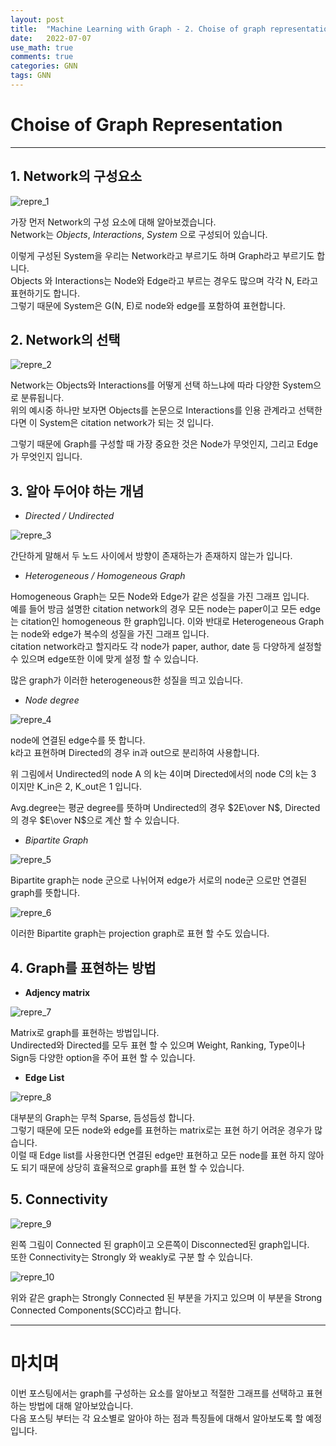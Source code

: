 ```yaml
---
layout: post
title:  "Machine Learning with Graph - 2. Choise of graph representation"
date:   2022-07-07
use_math: true
comments: true
categories: GNN
tags: GNN
---
```

# Choise of Graph Representation


---

## 1. Network의 구성요소

![repre_1](/img/repre_1.png)

가장 먼저 Network의 구성 요소에 대해 알아보겠습니다.  
Network는 *Objects*, *Interactions*, *System* 으로 구성되어 있습니다.  

이렇게 구성된 System을 우리는 Network라고 부르기도 하며 Graph라고 부르기도 합니다.  
Objects 와 Interactions는 Node와 Edge라고 부르는 경우도 많으며 각각 N, E라고 표현하기도 합니다.  
그렇기 때문에 System은 G(N, E)로 node와 edge를 포함하여 표현합니다.  

## 2. Network의 선택

![repre_2](/img/repre_2.png)

Network는 Objects와 Interactions를 어떻게 선택 하느냐에 따라 다양한 System으로 분류됩니다.  
위의 예시중 하나만 보자면 Objects를 논문으로 Interactions를 인용 관계라고 선택한다면 이 System은 citation network가 되는 것 입니다.  

그렇기 때문에 Graph를 구성할 때 가장 중요한 것은 Node가 무엇인지, 그리고 Edge가 무엇인지 입니다.

## 3. 알아 두어야 하는 개념

* *Directed / Undirected*

![repre_3](/img/repre_3.png)

간단하게 말해서 두 노드 사이에서 방향이 존재하는가 존재하지 않는가 입니다.

* *Heterogeneous / Homogeneous Graph*

Homogeneous Graph는 모든 Node와 Edge가 같은 성질을 가진 그래프 입니다.  
예를 들어 방금 설명한 citation network의 경우 모든 node는 paper이고 모든 edge는 citation인 homogeneous 한 graph입니다.
이와 반대로 Heterogeneous Graph는 node와 edge가 복수의 성질을 가진 그래프 입니다.  
citation network라고 할지라도 각 node가 paper, author, date 등 다양하게 설정할 수 있으며 edge또한 이에 맞게 설정 할 수 있습니다.  

많은 graph가 이러한 heterogeneous한 성질을 띄고 있습니다.

* *Node degree*

![repre_4](/img/repre_4.png)

node에 연결된 edge수를 뜻 합니다.  
k라고 표현하며 Directed의 경우 in과 out으로 분리하여 사용합니다.  

위 그림에서 Undirected의 node A 의 k는 4이며 Directed에서의 node C의 k는 3 이지만 K_in은 2, K_out은 1 입니다.

Avg.degree는 평균 degree를 뜻하며 Undirected의 경우 $2E\over N$, Directed의 경우 $E\over N$으로 계산 할 수 있습니다.

* *Bipartite Graph*

![repre_5](/img/repre_5.png)

Bipartite graph는 node 군으로 나뉘어져 edge가 서로의 node군 으로만 연결된 graph를 뜻합니다.  

![repre_6](/img/repre_6.png)

이러한 Bipartite graph는 projection graph로 표현 할 수도 있습니다.

## 4. Graph를 표현하는 방법

* **Adjency matrix**

![repre_7](/img/repre_7.png)

Matrix로 graph를 표현하는 방법입니다.  
Undirected와 Directed를 모두 표현 할 수 있으며 Weight, Ranking, Type이나 Sign등 다양한 option을 주어 표현 할 수 있습니다.  

* **Edge List**

![repre_8](img/repre_8.png)

대부분의 Graph는 무척 Sparse, 듬성듬성 합니다.  
그렇기 때문에 모든 node와 edge를 표현하는 matrix로는 표현 하기 어려운 경우가 많습니다.  
이럴 때 Edge list를 사용한다면 연결된 edge만 표현하고 모든 node를 표현 하지 않아도 되기 때문에 상당히 효율적으로 graph를 표현 할 수 있습니다.  

## 5. Connectivity

![repre_9](/img/repre_9.png)

왼쪽 그림이 Connected 된 graph이고 오른쪽이 Disconnected된 graph입니다.  
또한 Connectivity는 Strongly 와 weakly로 구분 할 수 있습니다.  

![repre_10](/img/repre_10.png)

위와 같은 graph는 Strongly Connected 된 부분을 가지고 있으며 이 부분을 Strong Connected Components(SCC)라고 합니다.  

---
# 마치며

이번 포스팅에서는 graph를 구성하는 요소를 알아보고 적절한 그래프를 선택하고 표현하는 방법에 대해 알아보았습니다.  
다음 포스팅 부터는 각 요소별로 알아야 하는 점과 특징들에 대해서 알아보도록 할 예정입니다.
